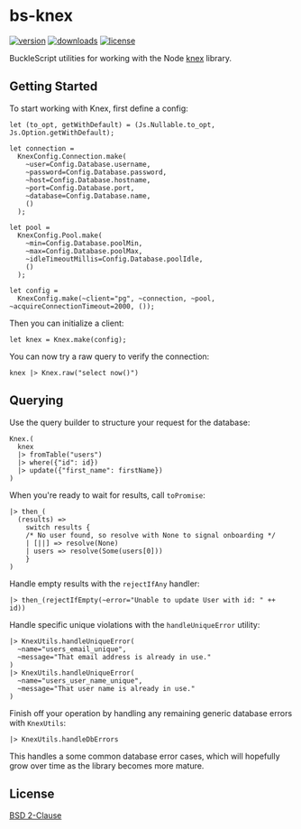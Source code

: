 # bs-knex

[![version](https://img.shields.io/npm/v/bs-knex.svg)](http://npm.im/bs-knex)
[![downloads](https://img.shields.io/npm/dt/bs-knex.svg)](http://npm.im/bs-knex)
[![license](https://img.shields.io/npm/l/express.svg)](LICENSE)

BuckleScript utilities for working with the Node [knex](http://knexjs.org/) library.

## Getting Started

To start working with Knex, first define a config:

```reason
let (to_opt, getWithDefault) = (Js.Nullable.to_opt, Js.Option.getWithDefault);

let connection =
  KnexConfig.Connection.make(
    ~user=Config.Database.username,
    ~password=Config.Database.password,
    ~host=Config.Database.hostname,
    ~port=Config.Database.port,
    ~database=Config.Database.name,
    ()
  );

let pool =
  KnexConfig.Pool.make(
    ~min=Config.Database.poolMin,
    ~max=Config.Database.poolMax,
    ~idleTimeoutMillis=Config.Database.poolIdle,
    ()
  );

let config =
  KnexConfig.make(~client="pg", ~connection, ~pool, ~acquireConnectionTimeout=2000, ());
```

Then you can initialize a client:

```reason
let knex = Knex.make(config);
```

You can now try a raw query to verify the connection:

```reason
knex |> Knex.raw("select now()")
```

## Querying

Use the query builder to structure your request for the database:

```reason
Knex.(
  knex
  |> fromTable("users")
  |> where({"id": id})
  |> update({"first_name": firstName})
)
```

When you're ready to wait for results, call `toPromise`:

```reason
|> then_(
  (results) =>
    switch results {
    /* No user found, so resolve with None to signal onboarding */
    | [||] => resolve(None)
    | users => resolve(Some(users[0]))
    }
)
```

Handle empty results with the `rejectIfAny` handler:

```reason
|> then_(rejectIfEmpty(~error="Unable to update User with id: " ++ id))
```

Handle specific unique violations with the `handleUniqueError` utility:

```reason
|> KnexUtils.handleUniqueError(
  ~name="users_email_unique",
  ~message="That email address is already in use."
)
|> KnexUtils.handleUniqueError(
  ~name="users_user_name_unique",
  ~message="That user name is already in use."
)
```

Finish off your operation by handling any remaining generic database errors with `KnexUtils`:

```reason
|> KnexUtils.handleDbErrors
```

This handles a some common database error cases, which will hopefully grow over time as the library becomes more mature.

## License

[BSD 2-Clause](LICENSE)
